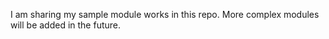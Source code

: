 I am sharing my sample module works in this repo. More complex modules will be added in the future.

